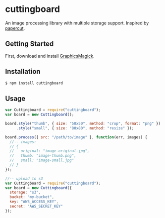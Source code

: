 # cuttingboard

An image processing library with multiple storage support. Inspired by [papercut](https://github.com/Rafe/papercut).

## Getting Started

First, download and install [GraphicsMagick](http://www.graphicsmagick.org).

## Installation

```sh
$ npm install cuttingboard
```

## Usage

```javascript
var Cuttingboard = require("cuttingboard");
var board = new Cuttingboard();

board.style("thumb", { size: "50x50", method: "crop", format: "png" })
     .style("small", { size: "80x80", method: "resize" });

board.process({ src: "/path/to/image" }, function(err, images) {
  //-- images:
  // {
  //   original: "image-original.jpg",
  //   thumb: "image-thumb.png",
  //   small: "image-small.jpg"
  // }
});

//-- upload to s3
var Cuttingboard = require("cuttingboard");
var board = new Cuttingboard({
  storage: "s3",
  bucket: "my-bucket",
  key: "AWS_ACCESS_KEY",
  secret: "AWS_SECRET_KEY"
});
```
